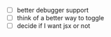 - [ ] better debugger support
- [ ] think of a better way to toggle
- [ ] decide if I want jsx or not

